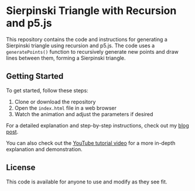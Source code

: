 # Sierpinski Triangle with Recursion and p5.js

This repository contains the code and instructions for generating a Sierpinski triangle using recursion and p5.js. The code uses a `generatePoints()` function to recursively generate new points and draw lines between them, forming a Sierpinski triangle.

## Getting Started

To get started, follow these steps:

1. Clone or download the repository
2. Open the `index.html` file in a web browser
3. Watch the animation and adjust the parameters if desired

For a detailed explanation and step-by-step instructions, check out my [blog post](https://www.example.com/sierpinski-triangle-recursion-p5js).

You can also check out the [YouTube tutorial video](https://www.youtube.com/watch?v=abc123) for a more in-depth explanation and demonstration.

## License

This code is available for anyone to use and modify as they see fit.

